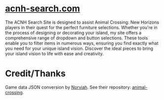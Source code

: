 # [acnh-search.com](https://acnh-search.com/)

The ACNH Search Site is designed to assist Animal Crossing: New Horizons players in their quest for the perfect furniture selections. Whether you're in the process of designing or decorating your island, my site offers a comprehensive range of dropdown and button selections. These tools enable you to filter items in numerous ways, ensuring you find exactly what you need for your unique island vision. Discover the ideal pieces to bring your island vision to life with ease and creativity.


# Credit/Thanks

Game data JSON conversion by [Norviah](https://github.com/Norviah). See their repository: [animal-crossing](https://github.com/Norviah/animal-crossing).

